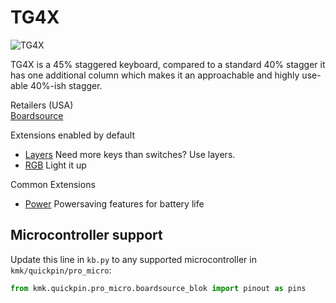 # TG4X

![TG4X](https://boardsource.imgix.net/d50e1163-06dd-4c18-826e-caacd0a4a33d.jpg?raw=true)

TG4X is a 45% staggered keyboard, compared to a standard 40% stagger it has one
additional column which makes it an approachable and highly use-able 40%-ish
stagger.

Retailers (USA)  
[Boardsource](https://boardsource.xyz/store/5eff7ead037395179221b90c)  

Extensions enabled by default  
- [Layers](/docs/en/layers.md) Need more keys than switches? Use layers.
- [RGB](/docs/en/rgb.md) Light it up

Common Extensions
- [Power](/docs/en/power.md) Powersaving features for battery life

## Microcontroller support

Update this line in `kb.py` to any supported microcontroller in `kmk/quickpin/pro_micro`:

```python
from kmk.quickpin.pro_micro.boardsource_blok import pinout as pins
```
